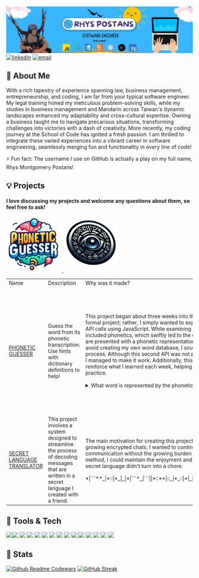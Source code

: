 ![banner](banner.png)
[![linkedin](https://img.shields.io/badge/linkedin-0A66C2?style=for-the-badge&logo=linkedin&logoColor=white)](https://www.linkedin.com/in/rhyspostans/)
[![email](https://img.shields.io/badge/email-D14836?style=for-the-badge&logo=gmail&logoColor=white)](mailto:rmp71171@gmail.com)


## 🚀 About Me
With a rich tapestry of experience spanning law, business management, entrepreneurship, and coding, I am far from your typical software engineer. My legal training honed my meticulous problem-solving skills, while my studies in business management and Mandarin across Taiwan's dynamic landscapes enhanced my adaptability and cross-cultural expertise. Owning a business taught me to navigate precarious situations, transforming challenges into victories with a dash of creativity. More recently, my coding journey at the School of Code has ignited a fresh passion. I am thrilled to integrate these varied experiences into a vibrant career in software engineering, seamlessly merging fun and functionality in every line of code!

⚡️ Fun fact: The username I use on GitHub is actually a play on my full name, Rhys Montgomery Postans!



## 💡 Projects 
#### I love discussing my projects and welcome any questions about them, so feel free to ask!
<td>
    <a href="https://rhmopo.github.io/phoneticGuesser2.0/" target="_blank">
        <img src="Phonetic-guesser-logo.png" alt="Phonetic Guesser Logo" height="150px">
    </a>
</td>
<td>
    <a href="https://rhmopo.github.io/translator/" target="_blank">
        <img src="secret-translator-logo.png" alt="Secret Language Translator Logo" height="150px">
    </a>
</td>


<table>
  <tr>
    <td>Name</td>
    <td>Description</td>
    <td>Why was it made?</td>
    <td>Tech used</td>
    <td>Status</td>
    

  </tr>
  <tr>
    <td><a href="https://rhmopo.github.io/phoneticGuesser2.0/" target="_blank">PHONETIC GUESSER</a><br></td>
    <td>Guess the word from its phonetic transcription. Use hints with dictionary definitions to help!</td>
    <td>This project began about three weeks into the School of Code. Initially, it wasn't designed as a formal project; rather, I simply wanted to experiment with some free APIs after learning how to make API calls using JavaScript. While examining the JSON response from a dictionary API, I noticed it included phonetics, which swiftly led to the creation of the basic concept for this game, where users are presented with a phonetic representation and must guess the corresponding word. Eager to avoid creating my own word database, I sought another API to automate the word generation process. Although this second API was not perfect due to compatibility issues between the two APIs, I managed to make it work. Additionally, this project became a valuable tool to implement and reinforce what I learned each week, helping to solidify my understanding and put my new skills into practice.<br><br> 

<details>
<summary>
What word is represented by the phonetic transcription [ɛɡˈzɑːmpl]? (Click to see answer)</summary>

**Answer:** ɛɡˈzɑːmpl = Example
</details></td>
    <td>
             <strong>Phonetic Guesser V.1</strong>: JavaScript, CSS3, HTML5, Node.js, Express.js, draw.io<br><br>
             <strong>Phonetic Guesser V.2</strong>: Next.js, React, JavaScript, GitHub Actions, Draw.io, Figma
    </td>
    <td>⏳ More functionality incoming...</td>      
  </tr>

  <tr>
    <td><a href="https://rhmopo.github.io/translator/" target="_blank">SECRET LANGUAGE TRANSLATOR</a></td>
    <td>This project involves a system designed to streamline the process of decoding messages that are written in a secret language I created with a friend.</td>
    <td>The main motivation for creating this project was the increasing amount of time it took to decode our growing encrypted chats. I wanted to continue enjoying the unique and private nature of our communication without the growing burden of manual decoding. By devising a secretive decoding method, I could maintain the enjoyment and pace of our conversations, ensuring that the fun of our secret language didn't turn into a chore.<br><br>*|```**_|*::|*_|_|*|```*_|```||*::**|::_|*_::|*|_|_|*_|```||**|_*|_|_|*_|```||*|```*_::|*_|```|*|```*|/\_|*|::_|**</td>
    <td>JavaScript, CSS3, HTML5</td>
    <td>✅ Completed</td>      
  </tr>
</table>



          




## 📲 Tools & Tech
<img src="https://cdn.jsdelivr.net/gh/devicons/devicon@latest/icons/javascript/javascript-original.svg" style="width: 50px; height: auto;" /><img src="https://cdn.jsdelivr.net/gh/devicons/devicon@latest/icons/react/react-original.svg" style="width: 50px; height: auto;"/>
<img src="https://cdn.jsdelivr.net/gh/devicons/devicon@latest/icons/nextjs/nextjs-original.svg" style="width: 50px; height: auto;" />
<img src="https://cdn.jsdelivr.net/gh/devicons/devicon@latest/icons/figma/figma-original.svg" style="width: 50px; height: auto;" />
<img src="https://cdn.jsdelivr.net/gh/devicons/devicon@latest/icons/postgresql/postgresql-original.svg" style="width: 50px; height: auto;" />
<img src="https://cdn.jsdelivr.net/gh/devicons/devicon@latest/icons/postman/postman-original.svg" style="width: 50px; height: auto;" />
<img src="https://cdn.jsdelivr.net/gh/devicons/devicon@latest/icons/canva/canva-original.svg" style="width: 50px; height: auto;" />
<img src="https://cdn.jsdelivr.net/gh/devicons/devicon@latest/icons/express/express-original.svg" style="width: 50px; height: auto;" />
<img src="https://cdn.jsdelivr.net/gh/devicons/devicon@latest/icons/github/github-original.svg" style="width: 50px; height: auto;" />
<img src="https://cdn.jsdelivr.net/gh/devicons/devicon@latest/icons/typescript/typescript-original.svg" style="width: 50px; height: auto;" />
<img src="https://cdn.jsdelivr.net/gh/devicons/devicon@latest/icons/vscode/vscode-original.svg" style="width: 50px; height: auto;" />
<img src="https://cdn.jsdelivr.net/gh/devicons/devicon@latest/icons/vitejs/vitejs-original.svg" style="width: 50px; height: auto;" />
<img src="https://cdn.jsdelivr.net/gh/devicons/devicon@latest/icons/githubactions/githubactions-original.svg" style="width: 50px; height: auto;" />
<img src="https://cdn.jsdelivr.net/gh/devicons/devicon@latest/icons/html5/html5-original-wordmark.svg" style="width: 50px; height: auto;" />
<img src="https://cdn.jsdelivr.net/gh/devicons/devicon@latest/icons/css3/css3-original-wordmark.svg" style="width: 50px; height: auto;" />


          
## 🔮 Stats
[![Github Readme Codewars](https://codewars-stats-ignacio-cuadra.vercel.app/?username=RhMoPo)](https://github.com/ignacio-cuadra/github-readme-codewars)
[![GitHub Streak](https://github-readme-streak-stats.herokuapp.com?user=RhMoPo&theme=blueberry&date_format=M%20j%5B%2C%20Y%5D)](https://git.io/streak-stats)  





